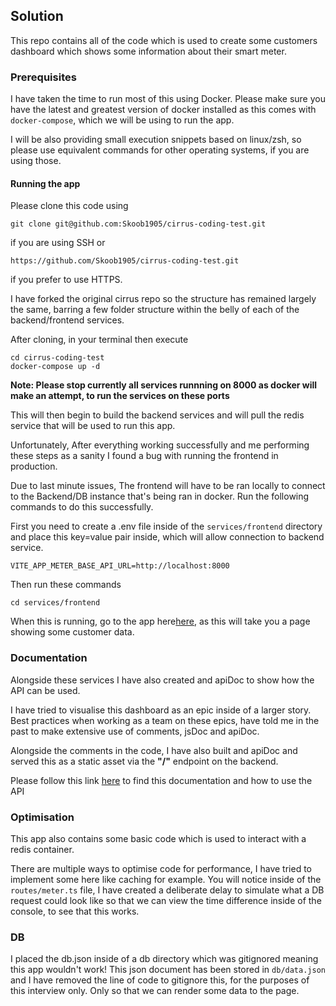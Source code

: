 ## Solution

This repo contains all of the code which is used to create some customers dashboard which shows some information about their smart meter.

### Prerequisites

I have taken the time to run most of this using Docker. Please make sure you have the latest and greatest version of docker installed as this comes with `docker-compose`, which we will be using to run the app.

I will be also providing small execution snippets based on linux/zsh, so please use equivalent commands for other operating systems, if you are using those.

#### Running the app

Please clone this code using

```
git clone git@github.com:Skoob1905/cirrus-coding-test.git
```

if you are using SSH or

```
https://github.com/Skoob1905/cirrus-coding-test.git
```

if you prefer to use HTTPS.

I have forked the original cirrus repo so the structure has remained largely the same, barring a few folder structure within the belly of each of the backend/frontend services.

After cloning, in your terminal then execute

```
cd cirrus-coding-test
docker-compose up -d
```

**Note: Please stop currently all services runnning on 8000 as docker will make an attempt, to run the services on these ports**

This will then begin to build the backend services and will pull the redis service that will be used to run this app.

Unfortunately, After everything working successfully and me performing these steps as a sanity I found a bug with running the frontend in production.

Due to last minute issues, The frontend will have to be ran locally to connect to the Backend/DB instance that's being ran in docker. Run the following commands to do this successfully.

First you need to create a .env file inside of the `services/frontend` directory and place this key=value pair inside, which will allow connection to backend service.

```
VITE_APP_METER_BASE_API_URL=http://localhost:8000
```

Then run these commands

```
cd services/frontend

```

When this is running, go to the app here[here](http://localhost:5173/meter/d0834a3e-3a8c-41c6-aea4-4bad2156ec6c), as this will take you a page showing some customer data.

### Documentation

Alongside these services I have also created and apiDoc to show how the API can be used.

I have tried to visualise this dashboard as an epic inside of a larger story. Best practices when working as a team on these epics, have told me in the past to make extensive use of comments, jsDoc and apiDoc.

Alongside the comments in the code, I have also built and apiDoc and served this as a static asset via the **"/"** endpoint on the backend.

Please follow this link [here](http://localhost:8000) to find this documentation and how to use the API

### Optimisation

This app also contains some basic code which is used to interact with a redis container.

There are multiple ways to optimise code for performance, I have tried to implement some here like caching for example. You will notice inside of the `routes/meter.ts` file, I have created a deliberate delay to simulate what a DB request could look like so that we can view the time difference inside of the console, to see that this works.

### DB

I placed the db.json inside of a db directory which was gitignored meaning this app wouldn't work! This json document has been stored in `db/data.json` and I have removed the line of code to gitignore this, for the purposes of this interview only. Only so that we can render some data to the page.
